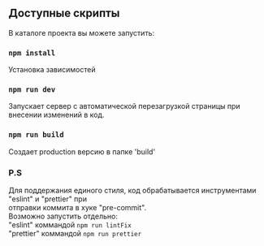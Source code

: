 ## Доступные скрипты

В каталоге проекта вы можете запустить:

### `npm install`
Установка зависимостей

### `npm run dev`
Запускает сервер с автоматической перезагрузкой страницы при внесении изменений в код.

### `npm run build`
Создает production версию в папке 'build'



### P.S
Для поддержания единого стиля, код обрабатывается инструментами "eslint" и "prettier" при<br>
 отправки коммита в хуке "pre-commit".<br>
Возможно запустить отдельно:<br>
"eslint" коммандой `npm run lintFix`<br>
"prettier" коммандой `npm run prettier`<br>



